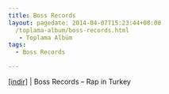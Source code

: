 ```yaml
---
title: Boss Records
layout: pagedate: 2014-04-07T15:23:44+00:00
  /toplama-album/boss-records.html
   - Toplama Albüm
tags:
  - Boss Records

---
```

<a href="https://cloud.mail.ru/public/84e6d4230b4d/Boss%20Records%20-%20Rap%20in%20Turkey" target="_blank">[indir]</a> | Boss Records &#8211; Rap in Turkey